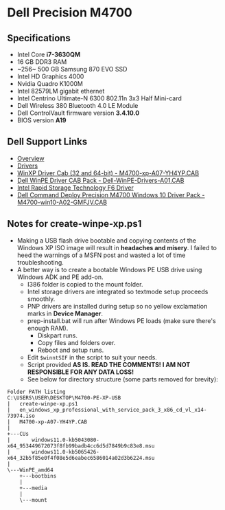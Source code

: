 # Dell Precision M4700

## Specifications
+ Intel Core **i7-3630QM**
+ 16 GB DDR3 RAM
+ ~256~ 500 GB Samsung 870 EVO SSD
+ Intel HD Graphics 4000
+ Nvidia Quadro K1000M
+ Intel 82579LM gigabit ethernet
+ Intel Centrino Ultimate-N 6300 802.11n 3x3 Half Mini-card
+ Dell Wireless 380 Bluetooth 4.0 LE Module
+ Dell ControlVault firmware version **3.4.10.0**
+ BIOS version **A19**

## Dell Support Links
+ [Overview](https://www.dell.com/support/product-details/en-us/product/precision-m4700/overview)
+ [Drivers](https://www.dell.com/support/product-details/en-us/product/precision-m4700/drivers)
+ [WinXP Driver Cab (32 and 64-bit) - M4700-xp-A07-YH4YP.CAB](https://dl.dell.com/FOLDER02141120M/1/M4700-xp-A07-YH4YP.CAB)
+ [Dell WinPE Driver CAB Pack - Dell-WinPE-Drivers-A01.CAB](https://dl.dell.com/FOLDER01464536M/1/Dell-WinPE-Drivers-A01.CAB)
+ [Intel Rapid Storage Technology F6 Driver](https://www.dell.com/support/home/en-us/drivers/driversdetails?driverId=H79NK)
+ [Dell Command Deploy Precision M4700 Windows 10 Driver Pack - M4700-win10-A02-GMFJV.CAB](https://dl.dell.com/FOLDER03650061M/1/M4700-win10-A02-GMFJV.CAB)

## Notes for create-winpe-xp.ps1
+ Making a USB flash drive bootable and copying contents of the Windows XP ISO image will result in **headaches and misery**. I failed to heed the warnings of a MSFN post and wasted a lot of time troubleshooting.
+ A better way is to create a bootable Windows PE USB drive using Windows ADK and PE add-on.
  + I386 folder is copied to the mount folder.
  + Intel storage drivers are integrated so textmode setup proceeds smoothly.
  + PNP drivers are installed during setup so no yellow exclamation marks in **Device Manager**.
  + prep-install.bat will run after Windows PE loads (make sure there's enough RAM).
    + Diskpart runs.
    + Copy files and folders over.
    + Reboot and setup runs.
  + Edit `$winntSIF` in the script to suit your needs.
  + Script provided **AS IS. READ THE COMMENTS! I AM NOT RESPONSIBLE FOR ANY DATA LOSS!**
  + See below for directory structure (some parts removed for brevity):
```
Folder PATH listing
C:\USERS\USER\DESKTOP\M4700-PE-XP-USB
|   create-winpe-xp.ps1
|   en_windows_xp_professional_with_service_pack_3_x86_cd_vl_x14-73974.iso
|   M4700-xp-A07-YH4YP.CAB
|   
+---CUs
|       windows11.0-kb5043080-x64_953449672073f8fb99badb4cc6d5d7849b9c83e8.msu
|       windows11.0-kb5065426-x64_32b5f85e0f4f08e5d6eabec6586014a02d3b6224.msu
|       
\---WinPE_amd64
    +---bootbins
    |       
    +---media
    |           
    \---mount
```
